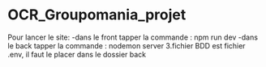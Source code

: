 # OCR_Groupomania_projet

Pour lancer le site:
-dans le front tapper la commande : npm run dev
-dans le back tapper la commande : nodemon server
3.fichier BDD est fichier .env, il faut le placer dans le dossier back
